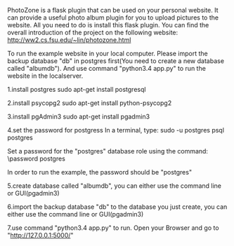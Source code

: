 PhotoZone is a flask plugin that can be used on your personal website. It can provide a useful photo album plugin for you to upload pictures to the website. All you need to do is install this flask plugin. You can find the overall introduction of the project on the following website: http://ww2.cs.fsu.edu/~lin/photozone.html

To run the example website in your local computer. Please import the backup database "db" in postgres first(You need to create a new database called "albumdb"). And use command "python3.4 app.py" to run the website in the localserver. 

1.install postgres
sudo apt-get install postgresql

2.install psycopg2
sudo apt-get install python-psycopg2

3.install pgAdmin3
sudo apt-get install pgadmin3

4.set the password for postgress
  In a terminal, type:
  sudo -u postgres psql postgres

  Set a password for the "postgres" database role using the command:
  \password postgres

  In order to run the example, the password should be "postgres"

5.create database called "albumdb", you can either use the command line or GUI(pgadmin3)

6.import the backup database "db" to the database you just create, you can either use the command line or GUI(pgadmin3)

7.use command "python3.4 app.py" to run. Open your Browser and go to "http://127.0.0.1:5000/"

